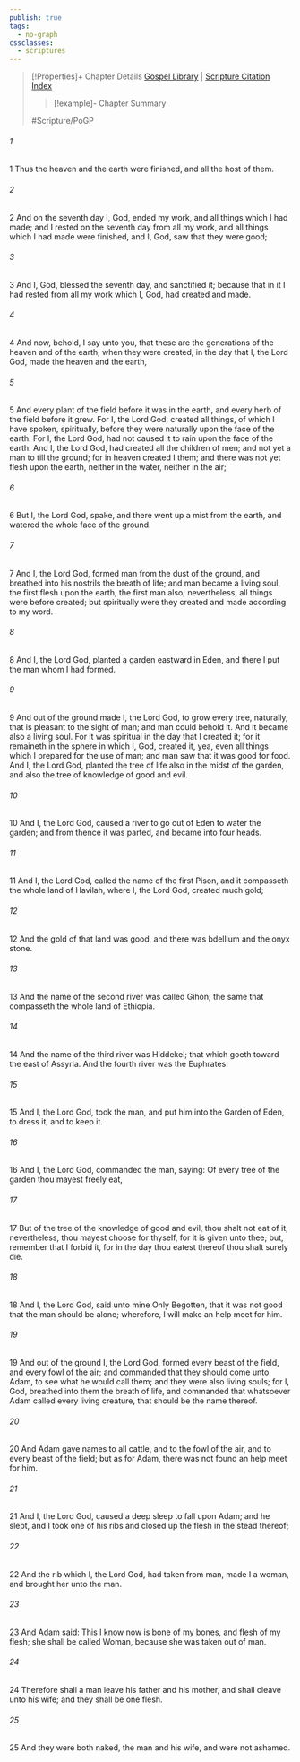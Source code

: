 ```yaml
---
publish: true
tags:
  - no-graph
cssclasses:
  - scriptures
---
```

>[!Properties]+ Chapter Details
>[Gospel Library](https://churchofjesuschrist.org/study/scriptures/pgp/moses/3?lang=eng)    |    [Scripture Citation Index](https://scriptures.byu.edu/#19103::c19103)
>>[!example]- Chapter Summary
>> 
> 
>
>#Scripture/PoGP
###### 1
1 Thus the heaven and the earth were finished, and all the host of them.
###### 2
2 And on the seventh day I, God, ended my work, and all things which I had made; and I rested on the seventh day from all my work, and all things which I had made were finished, and I, God, saw that they were good;
###### 3
3 And I, God, blessed the seventh day, and sanctified it; because that in it I had rested from all my work which I, God, had created and made.
###### 4
4 And now, behold, I say unto you, that these are the generations of the heaven and of the earth, when they were created, in the day that I, the Lord God, made the heaven and the earth,
###### 5
5 And every plant of the field before it was in the earth, and every herb of the field before it grew. For I, the Lord God, created all things, of which I have spoken, spiritually, before they were naturally upon the face of the earth. For I, the Lord God, had not caused it to rain upon the face of the earth. And I, the Lord God, had created all the children of men; and not yet a man to till the ground; for in heaven created I them; and there was not yet flesh upon the earth, neither in the water, neither in the air;
###### 6
6 But I, the Lord God, spake, and there went up a mist from the earth, and watered the whole face of the ground.
###### 7
7 And I, the Lord God, formed man from the dust of the ground, and breathed into his nostrils the breath of life; and man became a living soul, the first flesh upon the earth, the first man also; nevertheless, all things were before created; but spiritually were they created and made according to my word.
###### 8
8 And I, the Lord God, planted a garden eastward in Eden, and there I put the man whom I had formed.
###### 9
9 And out of the ground made I, the Lord God, to grow every tree, naturally, that is pleasant to the sight of man; and man could behold it. And it became also a living soul. For it was spiritual in the day that I created it; for it remaineth in the sphere in which I, God, created it, yea, even all things which I prepared for the use of man; and man saw that it was good for food. And I, the Lord God, planted the tree of life also in the midst of the garden, and also the tree of knowledge of good and evil.
###### 10
10 And I, the Lord God, caused a river to go out of Eden to water the garden; and from thence it was parted, and became into four heads.
###### 11
11 And I, the Lord God, called the name of the first Pison, and it compasseth the whole land of Havilah, where I, the Lord God, created much gold;
###### 12
12 And the gold of that land was good, and there was bdellium and the onyx stone.
###### 13
13 And the name of the second river was called Gihon; the same that compasseth the whole land of Ethiopia.
###### 14
14 And the name of the third river was Hiddekel; that which goeth toward the east of Assyria. And the fourth river was the Euphrates.
###### 15
15 And I, the Lord God, took the man, and put him into the Garden of Eden, to dress it, and to keep it.
###### 16
16 And I, the Lord God, commanded the man, saying: Of every tree of the garden thou mayest freely eat,
###### 17
17 But of the tree of the knowledge of good and evil, thou shalt not eat of it, nevertheless, thou mayest choose for thyself, for it is given unto thee; but, remember that I forbid it, for in the day thou eatest thereof thou shalt surely die.
###### 18
18 And I, the Lord God, said unto mine Only Begotten, that it was not good that the man should be alone; wherefore, I will make an help meet for him.
###### 19
19 And out of the ground I, the Lord God, formed every beast of the field, and every fowl of the air; and commanded that they should come unto Adam, to see what he would call them; and they were also living souls; for I, God, breathed into them the breath of life, and commanded that whatsoever Adam called every living creature, that should be the name thereof.
###### 20
20 And Adam gave names to all cattle, and to the fowl of the air, and to every beast of the field; but as for Adam, there was not found an help meet for him.
###### 21
21 And I, the Lord God, caused a deep sleep to fall upon Adam; and he slept, and I took one of his ribs and closed up the flesh in the stead thereof;
###### 22
22 And the rib which I, the Lord God, had taken from man, made I a woman, and brought her unto the man.
###### 23
23 And Adam said: This I know now is bone of my bones, and flesh of my flesh; she shall be called Woman, because she was taken out of man.
###### 24
24 Therefore shall a man leave his father and his mother, and shall cleave unto his wife; and they shall be one flesh.
###### 25
25 And they were both naked, the man and his wife, and were not ashamed.

